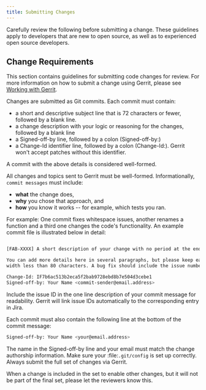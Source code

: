 ```yaml
---
title: Submitting Changes
---
```


Carefully review the following before submitting a change. These
guidelines apply to developers that are new to open source, as well as
to experienced open source developers.

## Change Requirements


This section contains guidelines for submitting code changes for review.
For more information on how to submit a change using Gerrit, please see [Working with Gerrit](./3_Working_with_Gerrit.md).

Changes are submitted as Git commits. Each commit must contain:

-  a short and descriptive subject line that is 72 characters or fewer,
   followed by a blank line.
-  a change description with your logic or reasoning for the changes,
   followed by a blank line
-  a Signed-off-by line, followed by a colon (Signed-off-by:)
-  a Change-Id identifier line, followed by a colon (Change-Id:). Gerrit
   won't accept patches without this identifier.

A commit with the above details is considered well-formed.

All changes and topics sent to Gerrit must be well-formed.
Informationally, ``commit messages`` must include:

-  **what** the change does,
-  **why** you chose that approach, and
-  **how** you know it works -- for example, which tests you ran.

For example: One commit fixes whitespace issues, another renames a
function and a third one changes the code's functionality. An example
commit file is illustrated below in detail:

```sh

[FAB-XXXX] A short description of your change with no period at the end

You can add more details here in several paragraphs, but please keep each line
width less than 80 characters. A bug fix should include the issue number.

Change-Id: IF7b6ac513b2eca5f2bab9728ebd8b7e504d3cebe1
Signed-off-by: Your Name <commit-sender@email.address>
```

Include the issue ID in the one line description of your commit message for
readability. Gerrit will link issue IDs automatically to the corresponding
entry in Jira.

Each commit must also contain the following line at the bottom of the commit
message:

```sh
Signed-off-by: Your Name <your@email.address>
```

The name in the Signed-off-by line and your email must match the change
authorship information. Make sure your :file:``.git/config`` is set up
correctly. Always submit the full set of changes via Gerrit.

When a change is included in the set to enable other changes, but it
will not be part of the final set, please let the reviewers know this.

